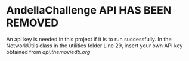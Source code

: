 # AndellaChallenge API HAS BEEN REMOVED

An api key is needed in this project if it is to run successfully. 
In the NetworkUtils class in the utilities folder Line 29, insert your own API key obtained from *api.themoviedb.org*
